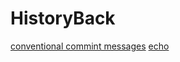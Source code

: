 # HistoryBack

[conventional commint messages](https://gist.github.com/qoomon/5dfcdf8eec66a051ecd85625518cfd13)
[echo](https://github.com/labstack/echo)

